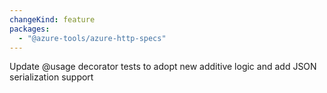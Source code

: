 ```yaml
---
changeKind: feature
packages:
  - "@azure-tools/azure-http-specs"
---
```


Update @usage decorator tests to adopt new additive logic and add JSON serialization support